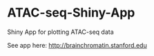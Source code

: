 # ATAC-seq-Shiny-App
Shiny App for plotting ATAC-seq data

See app here: http://brainchromatin.stanford.edu
